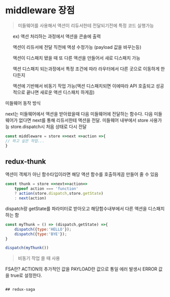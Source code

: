 <!-- @format -->

# middleware 장점

> 미들웨어를 사용해서 액션이 리듀서한테 전달되기전에 특정 코드 실행가능

<ul>
<p>ex) 액션 처리하는 과정에서 액션을 콘솔에 출력</p>
<p>액션이 리듀서에 전달 직전에 액셩 수정가능 (payload 값을 바꾸는등)</p>
<p>액션이 디스패치 됐을 때 또 다른 액션을 만들어서 새로 디스패치 가능</p>
<p>액션 디스패치 되는과정에서 특정 조건에 따라 라우터에서 다른 곳으로 이동하게 한다든지</p>
<p>액션에 기반해서 비동기 작업 가능(액션 디스패치되면 이에따라 API 호출되고 성공적으로 끝나면 새로운 액션 디스패치 하게끔)</p>
</ul>

미들웨어 동작 방식

next는 미들웨어에서 액션을 받아왔을때 다음 미들웨어에 전달하는 함수다.
다음 미들웨어가 없다면 next를 통해 리듀서한테 액션을 전달.
미들웨어 내부에서 store 사용가능 store.dispatch시 처음 상태로 다시 전달

```JavaScript
const middleware = store =>next =>action =>{
// 하고 싶은 작업...
}
```

## redux-thunk

<p>액션이 객체가 아닌 함수타입이라면 해당 액션 함수를 호출하게끔 만들어 줄 수 있음</p>

```JavaScript
const thunk = store =>next=>action=>
    typeof action === 'function'
    ? action(store.dispatch,store.getState)
    : next(action)
```

<p>dispatch랑 getState를 파라미터로 받아오고 해당함수내부에서 다른 액션을 디스패치하는 함</p>

```JavaScript
const myThunk = () => (dispatch,getState) =>{
    dispatch({type:'HELLO'});
    dispatch({type:'BYE'});
}

dispatch(myThunk())
```

> 비동기 작업 쓸 때 사용

FSA란?
ACTION의 추가적인 값을 PAYLOAD란 값으로 통일 
에러 발생시 ERROR 값을 true로 설정한다.

```

## redux-saga
